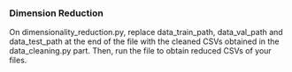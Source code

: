 ### Dimension Reduction

On dimensionality_reduction.py, replace data_train_path, data_val_path and data_test_path at the end of the file with the cleaned CSVs obtained in the data_cleaning.py part. Then, run the file to obtain reduced CSVs of your files.
